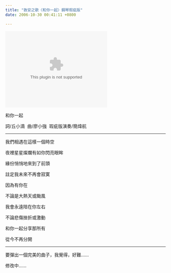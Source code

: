 ```yaml
---
title: "敦安之歌〈和你一起〉鋼琴瑕疵版"
date: 2006-10-30 00:41:11 +0800

---
```

<object classid="CLSID:6BF52A52-394A-11d3-B153-00C04F79FAA6" codebase="http://www.microsoft.com/ntserver/netshow/download/en/nsmp2inf.cab#Version=5,1,51,415" id="msplayer" type="application/x-oleobject" standby="Loading Microsoft Media Player components..." name="msplayer" width="320" height="240"> 

 

 

 

 

 

 

 

 

 

 

 

 

 

 

 

 <embed src="http://9.mms.blog.xuite.net/9/a/8/f/10971305/blog_112520/dv/8740112/8740112.mp3" type="video/x-ms-wmv" width="320" height="240" autostart="1" showcontrols="0" autosize="0" animationatstart="1" clicktoplay="1" enablecontextmenu="0" enablepositioncontrols="1" enablefullscreencontrols="1" showaudiocontrols="1" showdisplay="0" showgotobar="0" showpositioncontrols="1" showstatusbar="1" showtracker="1"> </object>


和你一起



詞/丘小滴  曲/廖小強  瑕疵版演奏/簡煒航



<hr />



我們相遇在這樣一個時空



夜裡星星燦爛有如你閃亮眼眸



緣份悄悄地來到了前頭



註定我未來不再會寂寞



因為有你在



不論是大熱天或颱風



我會永遠陪在你左右



不論悲傷挫折或激動



和你一起分享那所有



從今不再分開



<hr />



要彈出一個完美的曲子，我覺得，好難......





修改中......


